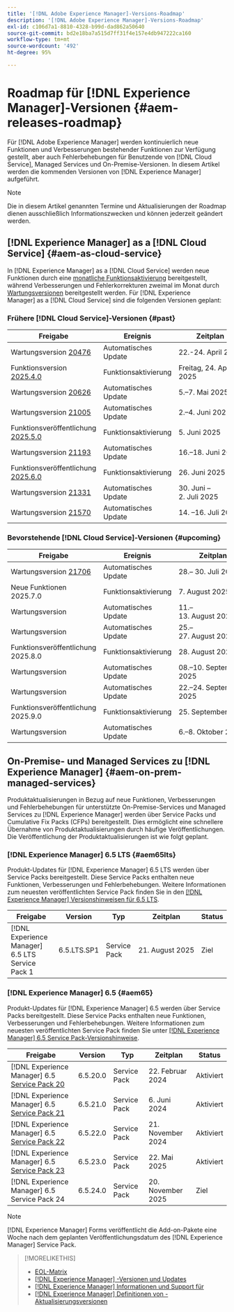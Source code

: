 ```yaml
---
title: '[!DNL Adobe Experience Manager]-Versions-Roadmap'
description: '[!DNL Adobe Experience Manager]-Versions-Roadmap'
exl-id: c106d7a1-8810-4328-b99d-dad862a50640
source-git-commit: bd2e18ba7a515d7ff31f4e157e4db947222ca160
workflow-type: tm+mt
source-wordcount: '492'
ht-degree: 95%

---
```



# Roadmap für [!DNL Experience Manager]-Versionen {#aem-releases-roadmap}

Für [!DNL Adobe Experience Manager] werden kontinuierlich neue Funktionen und Verbesserungen bestehender Funktionen zur Verfügung gestellt, aber auch Fehlerbehebungen für Benutzende von [!DNL Cloud Service], Managed Services und On-Premise-Versionen. In diesem Artikel werden die kommenden Versionen von [!DNL Experience Manager] aufgeführt.

>[!NOTE]
>
>Die in diesem Artikel genannten Termine und Aktualisierungen der Roadmap dienen ausschließlich Informationszwecken und können jederzeit geändert werden.

## [!DNL Experience Manager] as a [!DNL Cloud Service] {#aem-as-cloud-service}

In [!DNL Experience Manager] as a [!DNL Cloud Service] werden neue Funktionen durch eine [monatliche Funktionsaktivierung](https://experienceleague.adobe.com/de/docs/experience-manager-cloud-service/content/release-notes/release-notes/release-notes-current) bereitgestellt, während Verbesserungen und Fehlerkorrekturen zweimal im Monat durch [Wartungsversionen](https://experienceleague.adobe.com/de/docs/experience-manager-cloud-service/content/release-notes/maintenance/latest?lang=de) bereitgestellt werden.
Für [!DNL Experience Manager] as a [!DNL Cloud Service] sind die folgenden Versionen geplant:

### Frühere [!DNL Cloud Service]-Versionen {#past}

| Freigabe | Ereignis | Zeitplan | Status |
|---|---|---|---|
| Wartungsversion [20476](https://experienceleague.adobe.com/de/docs/experience-manager-cloud-service/content/release-notes/maintenance/2025/2025-4-0#20476) | Automatisches Update | 22.-24. April 2025 | Aktualisiert |
| Funktionsversion [2025.4.0](https://experienceleague.adobe.com/de/docs/experience-manager-cloud-service/content/release-notes/release-notes/2025/release-notes-2025-4-0) | Funktionsaktivierung | Freitag, 24. April 2025 | Aktiviert |
| Wartungsversion [20626](https://experienceleague.adobe.com/de/docs/experience-manager-cloud-service/content/release-notes/maintenance/2025/2025-5-0#20626) | Automatisches Update | 5.–7. Mai 2025 | Aktualisiert |
| Wartungsversion [21005](https://experienceleague.adobe.com/de/docs/experience-manager-cloud-service/content/release-notes/maintenance/2025/2025-5-0#21005) | Automatisches Update | 2.–4. Juni 2025 | Aktualisiert |
| Funktionsveröffentlichung [2025.5.0](https://experienceleague.adobe.com/de/docs/experience-manager-cloud-service/content/release-notes/release-notes/2025/release-notes-2025-5-0) | Funktionsaktivierung | &#x200B;5. Juni 2025 | Aktiviert |
| Wartungsversion [21193](https://experienceleague.adobe.com/de/docs/experience-manager-cloud-service/content/release-notes/maintenance/2025/2025-6-0) | Automatisches Update | 16.–18. Juni 2025 | Aktualisiert |
| Funktionsveröffentlichung [2025.6.0](https://experienceleague.adobe.com/de/docs/experience-manager-cloud-service/content/release-notes/release-notes/release-notes-current) | Funktionsaktivierung | &#x200B;26. Juni 2025 | Aktiviert |
| Wartungsversion [21331](https://experienceleague.adobe.com/de/docs/experience-manager-cloud-service/content/release-notes/maintenance/2025/2025-7-0#21331) | Automatisches Update | 30. Juni – 2. Juli 2025 | Aktualisiert |
| Wartungsversion [21570](https://experienceleague.adobe.com/de/docs/experience-manager-cloud-service/content/release-notes/maintenance/2025/2025-7-0#21570) | Automatisches Update | &#x200B;14. –16. Juli 2025 | Aktualisiert |

### Bevorstehende [!DNL Cloud Service]-Versionen {#upcoming}

| Freigabe | Ereignis | Zeitplan | Status |
|---|---|---|---|
| Wartungsversion [21706](https://experienceleague.adobe.com/de/docs/experience-manager-cloud-service/content/release-notes/maintenance/latest?lang=de) | Automatisches Update | 28.– 30. Juli 2025 | Ziel |
| Neue Funktionen 2025.7.0 | Funktionsaktivierung | &#x200B;7. August 2025 | Ziel |
| Wartungsversion | Automatisches Update | 11.–13. August 2025 | Ziel |
| Wartungsversion | Automatisches Update | 25.–27. August 2025 | Ziel |
| Funktionsveröffentlichung 2025.8.0 | Funktionsaktivierung | 28. August 2025 | Ziel |
| Wartungsversion | Automatisches Update | 08.–10. September 2025 | Ziel |
| Wartungsversion | Automatisches Update | 22.–24. September 2025 | Ziel |
| Funktionsveröffentlichung 2025.9.0 | Funktionsaktivierung | 25. September 2025 | Ziel |
| Wartungsversion | Automatisches Update | 6.–8. Oktober 2025 | Ziel |

## On-Premise- und Managed Services zu [!DNL Experience Manager] {#aem-on-prem-managed-services}

Produktaktualisierungen in Bezug auf neue Funktionen, Verbesserungen und Fehlerbehebungen für unterstützte On-Premise-Services und Managed Services zu [!DNL Experience Manager] werden über Service Packs und Cumulative Fix Packs (CFPs) bereitgestellt. Dies ermöglicht eine schnellere Übernahme von Produktaktualisierungen durch häufige Veröffentlichungen. Die Veröffentlichung der Produktaktualisierungen ist wie folgt geplant.

### [!DNL Experience Manager] 6.5 LTS {#aem65lts}

Produkt-Updates für [!DNL Experience Manager] 6.5 LTS werden über Service Packs bereitgestellt. Diese Service Packs enthalten neue Funktionen, Verbesserungen und Fehlerbehebungen. Weitere Informationen zum neuesten veröffentlichten Service Pack finden Sie in den [[!DNL Experience Manager] Versionshinweisen für 6.5 LTS](https://experienceleague.adobe.com/de/docs/experience-manager-65-lts/content/release-notes/release-notes).

| Freigabe | Version | Typ | Zeitplan | Status |
|---|---|---|---|---|
| [!DNL Experience Manager] 6.5 LTS Service Pack 1 | 6.5.LTS.SP1 | Service Pack | 21. August 2025 | Ziel |

### [!DNL Experience Manager] 6.5 {#aem65}

Produkt-Updates für [!DNL Experience Manager] 6.5 werden über Service Packs bereitgestellt. Diese Service Packs enthalten neue Funktionen, Verbesserungen und Fehlerbehebungen. Weitere Informationen zum neuesten veröffentlichten Service Pack finden Sie unter [[!DNL Experience Manager] 6.5 Service Pack-Versionshinweise](https://experienceleague.adobe.com/de/docs/experience-manager-65/content/release-notes/release-notes).

| Freigabe | Version | Typ | Zeitplan | Status |
|---|---|---|---|---|
| [!DNL Experience Manager] 6.5 [Service Pack 20](https://experienceleague.adobe.com/de/docs/experience-manager-65/content/release-notes/service-pack/6-5-20) | 6.5.20.0 | Service Pack | &#x200B;22. Februar 2024 | Aktiviert |
| [!DNL Experience Manager] 6.5 [Service Pack 21](https://experienceleague.adobe.com/de/docs/experience-manager-65/content/release-notes/service-pack/6-5-21) | 6.5.21.0 | Service Pack | &#x200B;6. Juni 2024 | Aktiviert |
| [!DNL Experience Manager] 6.5 [Service Pack 22](https://experienceleague.adobe.com/de/docs/experience-manager-65/content/release-notes/service-pack/6-5-22) | 6.5.22.0 | Service Pack | &#x200B;21. November 2024 | Aktiviert |
| [!DNL Experience Manager] 6.5 [Service Pack 23](https://experienceleague.adobe.com/de/docs/experience-manager-65/content/release-notes/release-notes) | 6.5.23.0 | Service Pack | &#x200B;22. Mai 2025 | Aktiviert |
| [!DNL Experience Manager] 6.5 Service Pack 24 | 6.5.24.0 | Service Pack | &#x200B;20. November 2025 | Ziel |

>[!NOTE]
>
>[!DNL Experience Manager] Forms veröffentlicht die Add-on-Pakete eine Woche nach dem geplanten Veröffentlichungsdatum des [!DNL Experience Manager] Service Pack.

>[!MORELIKETHIS]
>
>* [EOL-Matrix](https://helpx.adobe.com/de/support/programs/eol-matrix.html)
>* [[!DNL Experience Manager] -Versionen und Updates](https://experienceleague.adobe.com/de/docs/experience-manager-release-information/aem-release-updates/aem-releases-updates)
>* [[!DNL Experience Manager] Informationen und Support für](https://experienceleague.adobe.com/de/docs/experience-manager-cloud-service)
>* [[!DNL Experience Manager] Definitionen von -Aktualisierungsversionen](/help/using/update-release-vehicle-definitions.md)
